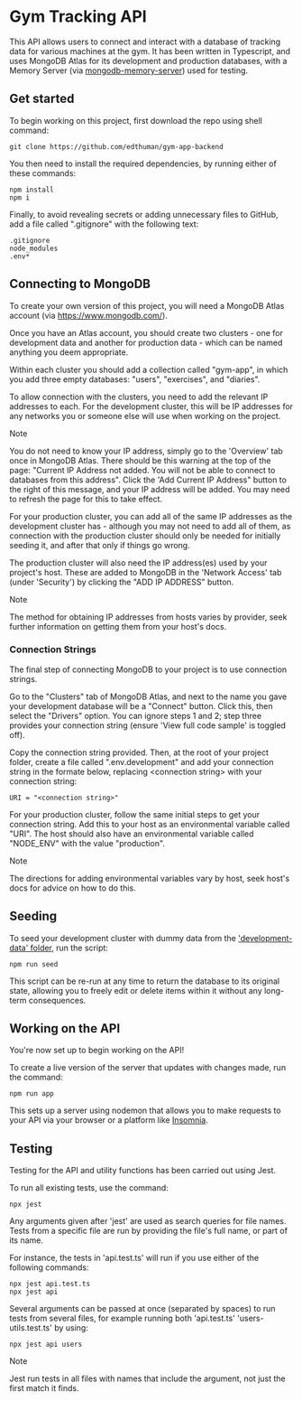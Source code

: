 # Gym Tracking API

This API allows users to connect and interact with a database of tracking data for various machines at the gym. It has been written in Typescript, and uses MongoDB Atlas for its development and production databases, with a Memory Server (via [mongodb-memory-server](https://github.com/typegoose/mongodb-memory-server)) used for testing.

## Get started

To begin working on this project, first download the repo using shell command:

```
git clone https://github.com/edthuman/gym-app-backend
```

You then need to install the required dependencies, by running either of these commands: 

```
npm install
npm i
```

Finally, to avoid revealing secrets or adding unnecessary files to GitHub, add a file called ".gitignore" with the following text:

```
.gitignore
node_modules
.env*
```

## Connecting to MongoDB

To create your own version of this project, you will need a MongoDB Atlas account (via https://www.mongodb.com/).

Once you have an Atlas account, you should create two clusters - one for development data and another for production data - which can be named anything you deem appropriate.

Within each cluster you should add a collection called "gym-app", in which you add three empty databases: "users", "exercises", and "diaries".

To allow connection with the clusters, you need to add the relevant IP addresses to each. For the development cluster, this will be IP addresses for any networks you or someone else will use when working on the project.

> [!NOTE]
> You do not need to know your IP address, simply go to the 'Overview' tab once in MongoDB Atlas. There should be this warning at the top of the page: "Current IP Address not added. You will not be able to connect to databases from this address". Click the 'Add Current IP Address" button to the right of this message, and your IP address will be added. You may need to refresh the page for this to take effect.

For your production cluster, you can add all of the same IP addresses as the development cluster has - although you may not need to add all of them, as connection with the production cluster should only be needed for initially seeding it, and after that only if things go wrong.

The production cluster will also need the IP address(es) used by your project's host. These are added to MongoDB in the 'Network Access' tab (under 'Security') by clicking the "ADD IP ADDRESS" button.

> [!NOTE]
> The method for obtaining IP addresses from hosts varies by provider, seek further information on getting them from your host's docs. 

### Connection Strings

The final step of connecting MongoDB to your project is to use connection strings.

Go to the "Clusters" tab of MongoDB Atlas, and next to the name you gave your development database will be a "Connect" button. Click this, then select the "Drivers" option. You can ignore steps 1 and 2; step three provides your connection string (ensure 'View full code sample' is toggled off).

Copy the connection string provided. Then, at the root of your project folder, create a file called ".env.development" and add your connection string in the formate below, replacing \<connection string> with your connection string:

```
URI = "<connection string>"
```

For your production cluster, follow the same initial steps to get your connection string. Add this to your host as an environmental variable called "URI". The host should also have an environmental variable called "NODE_ENV" with the value "production".

> [!NOTE]
> The directions for adding environmental variables vary by host, seek host's docs for advice on how to do this.

## Seeding

To seed your development cluster with dummy data from the ['development-data' folder](https://github.com/edthuman/gym-app-backend/tree/main/src/seeding/data/development-data), run the script: 

```
npm run seed
```

This script can be re-run at any time to return the database to its original state, allowing you to freely edit or delete items within it without any long-term consequences.

## Working on the API

You're now set up to begin working on the API!

To create a live version of the server that updates with changes made, run the command:

```
npm run app
```

This sets up a server using nodemon that allows you to make requests to your API via your browser or a platform like [Insomnia](https://insomnia.rest/).

## Testing

Testing for the API and utility functions has been carried out using Jest.

To run all existing tests, use the command:
```
npx jest
```

Any arguments given after 'jest' are used as search queries for file names. Tests from a specific file are run by providing the file's full name, or part of its name.

For instance, the tests in 'api.test.ts' will run if you use either of the following commands:
```
npx jest api.test.ts
npx jest api
```

Several arguments can be passed at once (separated by spaces) to run tests from several files, for example running both 'api.test.ts' 'users-utils.test.ts' by using:
```
npx jest api users
```

> [!NOTE]
> Jest run tests in all files with names that include the argument, not just the first match it finds.